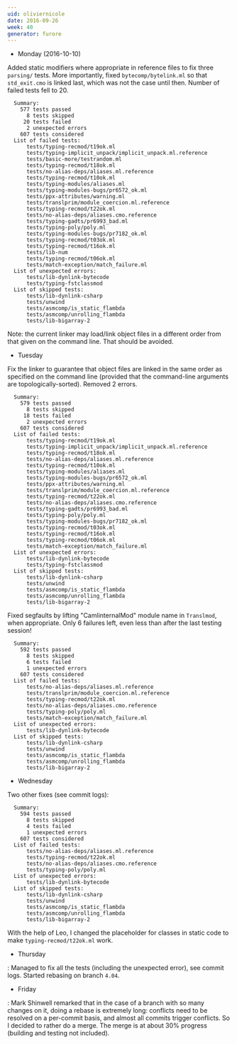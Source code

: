 ```yaml
---
uid: oliviernicole
date: 2016-09-26
week: 40
generator: furore
---
```


* Monday (2016-10-10)  

Added static modifiers where appropriate in reference files to fix three
  `parsing/` tests.
  More importantly, fixed `bytecomp/bytelink.ml` so that `std_exit.cmo` is
  linked last, which was not the case until then. Number of failed tests fell to
  20.

```
  Summary:
    577 tests passed
      8 tests skipped
     20 tests failed
      2 unexpected errors
    607 tests considered
  List of failed tests:
      tests/typing-recmod/t19ok.ml
      tests/typing-implicit_unpack/implicit_unpack.ml.reference
      tests/basic-more/testrandom.ml
      tests/typing-recmod/t18ok.ml
      tests/no-alias-deps/aliases.ml.reference
      tests/typing-recmod/t10ok.ml
      tests/typing-modules/aliases.ml
      tests/typing-modules-bugs/pr6572_ok.ml
      tests/ppx-attributes/warning.ml
      tests/translprim/module_coercion.ml.reference
      tests/typing-recmod/t22ok.ml
      tests/no-alias-deps/aliases.cmo.reference
      tests/typing-gadts/pr6993_bad.ml
      tests/typing-poly/poly.ml
      tests/typing-modules-bugs/pr7182_ok.ml
      tests/typing-recmod/t03ok.ml
      tests/typing-recmod/t16ok.ml
      tests/lib-num
      tests/typing-recmod/t06ok.ml
      tests/match-exception/match_failure.ml
  List of unexpected errors:
      tests/lib-dynlink-bytecode
      tests/typing-fstclassmod
  List of skipped tests:
      tests/lib-dynlink-csharp
      tests/unwind
      tests/asmcomp/is_static_flambda
      tests/asmcomp/unrolling_flambda
      tests/lib-bigarray-2
```

  Note: the current linker may load/link object files in a different order from
  that given on the command line. That should be avoided.

* Tuesday  

Fix the linker to guarantee that object files are linked in the same order as
  specified on the command line (provided that the command-line arguments are
  topologically-sorted). Removed 2 errors.

```
  Summary:
    579 tests passed
      8 tests skipped
     18 tests failed
      2 unexpected errors
    607 tests considered
  List of failed tests:
      tests/typing-recmod/t19ok.ml
      tests/typing-implicit_unpack/implicit_unpack.ml.reference
      tests/typing-recmod/t18ok.ml
      tests/no-alias-deps/aliases.ml.reference
      tests/typing-recmod/t10ok.ml
      tests/typing-modules/aliases.ml
      tests/typing-modules-bugs/pr6572_ok.ml
      tests/ppx-attributes/warning.ml
      tests/translprim/module_coercion.ml.reference
      tests/typing-recmod/t22ok.ml
      tests/no-alias-deps/aliases.cmo.reference
      tests/typing-gadts/pr6993_bad.ml
      tests/typing-poly/poly.ml
      tests/typing-modules-bugs/pr7182_ok.ml
      tests/typing-recmod/t03ok.ml
      tests/typing-recmod/t16ok.ml
      tests/typing-recmod/t06ok.ml
      tests/match-exception/match_failure.ml
  List of unexpected errors:
      tests/lib-dynlink-bytecode
      tests/typing-fstclassmod
  List of skipped tests:
      tests/lib-dynlink-csharp
      tests/unwind
      tests/asmcomp/is_static_flambda
      tests/asmcomp/unrolling_flambda
      tests/lib-bigarray-2
```

  Fixed segfaults by lifting "CamlinternalMod" module name in `Translmod`, when
  appropriate. Only 6 failures left, even less than after the last testing
  session!

```
  Summary:
    592 tests passed
      8 tests skipped
      6 tests failed
      1 unexpected errors
    607 tests considered
  List of failed tests:
      tests/no-alias-deps/aliases.ml.reference
      tests/translprim/module_coercion.ml.reference
      tests/typing-recmod/t22ok.ml
      tests/no-alias-deps/aliases.cmo.reference
      tests/typing-poly/poly.ml
      tests/match-exception/match_failure.ml
  List of unexpected errors:
      tests/lib-dynlink-bytecode
  List of skipped tests:
      tests/lib-dynlink-csharp
      tests/unwind
      tests/asmcomp/is_static_flambda
      tests/asmcomp/unrolling_flambda
      tests/lib-bigarray-2
```

* Wednesday  

Two other fixes (see commit logs):

```
  Summary:
    594 tests passed
      8 tests skipped
      4 tests failed
      1 unexpected errors
    607 tests considered
  List of failed tests:
      tests/no-alias-deps/aliases.ml.reference
      tests/typing-recmod/t22ok.ml
      tests/no-alias-deps/aliases.cmo.reference
      tests/typing-poly/poly.ml
  List of unexpected errors:
      tests/lib-dynlink-bytecode
  List of skipped tests:
      tests/lib-dynlink-csharp
      tests/unwind
      tests/asmcomp/is_static_flambda
      tests/asmcomp/unrolling_flambda
      tests/lib-bigarray-2
```

  With the help of Leo, I changed the placeholder for classes in static code to
  make `typing-recmod/t22ok.ml` work.

* Thursday  

: Managed to fix all the tests (including the unexpected error), see commit
  logs.
  Started rebasing on branch `4.04`.

* Friday  

: Mark Shinwell remarked that in the case of a branch with so many changes on
  it, doing a rebase is extremely long: conflicts need to be resolved on a
  per-commit basis, and almost all commits trigger conflicts. So I decided to
  rather do a merge.
  The merge is at about 30% progress (building and testing not included).

